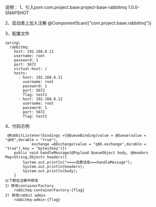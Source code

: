 说明：
1、引入pom
    <dependency>
        <groupId>com.project.base</groupId>
        <artifactId>project-base-rabbitmq</artifactId>
        <version>1.0.0-SNAPSHOT</version>
    </dependency>
    
2、启动类上加入注解
  @ComponentScan({"com.project.base.rabbitmq"})
  
3、配置文件

    spring:
      rabbitmq:
        host: 192.168.8.11
        username: root
        password: 1
        port: 5672
        virtual-host: /
        hosts:
          - host: 192.168.8.11
            username: root
            password: 1
            port: 5672
            flag: test1
          - host: 192.168.8.12
            username: root
            password: 1
            port: 5672
            flag: test2
            
4、代码示例

     @RabbitListener(bindings ={@QueueBinding(value = @Queue(value = "q66",durable = "true"),
                exchange =@Exchange(value = "q66.exchange",durable = "true"),key = "mytestkey")})
        public void handleMessage(@Payload QueueObject body, @Headers Map<String,Object> headers){
            System.out.println("====消费消息===handleMessage");
            System.out.println(headers);
            System.out.println(body);
        }
    以下都在注解中修改
    1）修改containerFactory
        rabbitmq-containerFactory-{flag}
    2) 修改rabbit admin
        rabbitmq-admin-{flag}